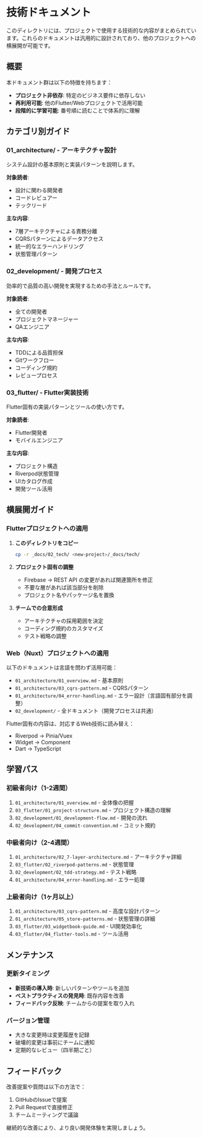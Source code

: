 # 技術ドキュメント

このディレクトリには、プロジェクトで使用する技術的な内容がまとめられています。これらのドキュメントは汎用的に設計されており、他のプロジェクトへの横展開が可能です。

## 概要

本ドキュメント群は以下の特徴を持ちます：

- **プロジェクト非依存**: 特定のビジネス要件に依存しない
- **再利用可能**: 他のFlutter/Webプロジェクトで活用可能
- **段階的に学習可能**: 番号順に読むことで体系的に理解

## カテゴリ別ガイド

### 01_architecture/ - アーキテクチャ設計

システム設計の基本原則と実装パターンを説明します。

**対象読者**: 
- 設計に関わる開発者
- コードレビュアー
- テックリード

**主な内容**:
- 7層アーキテクチャによる責務分離
- CQRSパターンによるデータアクセス
- 統一的なエラーハンドリング
- 状態管理パターン

### 02_development/ - 開発プロセス

効率的で品質の高い開発を実現するための手法とルールです。

**対象読者**:
- 全ての開発者
- プロジェクトマネージャー
- QAエンジニア

**主な内容**:
- TDDによる品質担保
- Gitワークフロー
- コーディング規約
- レビュープロセス

### 03_flutter/ - Flutter実装技術

Flutter固有の実装パターンとツールの使い方です。

**対象読者**:
- Flutter開発者
- モバイルエンジニア

**主な内容**:
- プロジェクト構造
- Riverpod状態管理
- UIカタログ作成
- 開発ツール活用

## 横展開ガイド

### Flutterプロジェクトへの適用

1. **このディレクトリをコピー**
   ```bash
   cp -r _docs/02_tech/ <new-project>/_docs/tech/
   ```

2. **プロジェクト固有の調整**
   - Firebase → REST API の変更があれば関連箇所を修正
   - 不要な層があれば該当部分を削除
   - プロジェクト名やパッケージ名を置換

3. **チームでの合意形成**
   - アーキテクチャの採用範囲を決定
   - コーディング規約のカスタマイズ
   - テスト戦略の調整

### Web（Nuxt）プロジェクトへの適用

以下のドキュメントは言語を問わず活用可能：

- `01_architecture/01_overview.md` - 基本原則
- `01_architecture/03_cqrs-pattern.md` - CQRSパターン
- `01_architecture/04_error-handling.md` - エラー設計（言語固有部分を調整）
- `02_development/` - 全ドキュメント（開発プロセスは共通）

Flutter固有の内容は、対応するWeb技術に読み替え：
- Riverpod → Pinia/Vuex
- Widget → Component
- Dart → TypeScript

## 学習パス

### 初級者向け（1-2週間）

1. `01_architecture/01_overview.md` - 全体像の把握
2. `03_flutter/01_project-structure.md` - プロジェクト構造の理解
3. `02_development/01_development-flow.md` - 開発の流れ
4. `02_development/04_commit-convention.md` - コミット規約

### 中級者向け（2-4週間）

1. `01_architecture/02_7-layer-architecture.md` - アーキテクチャ詳細
2. `03_flutter/02_riverpod-patterns.md` - 状態管理
3. `02_development/02_tdd-strategy.md` - テスト戦略
4. `01_architecture/04_error-handling.md` - エラー処理

### 上級者向け（1ヶ月以上）

1. `01_architecture/03_cqrs-pattern.md` - 高度な設計パターン
2. `01_architecture/05_store-patterns.md` - 状態管理の詳細
3. `03_flutter/03_widgetbook-guide.md` - UI開発効率化
4. `03_flutter/04_flutter-tools.md` - ツール活用

## メンテナンス

### 更新タイミング

- **新技術の導入時**: 新しいパターンやツールを追加
- **ベストプラクティスの発見時**: 既存内容を改善
- **フィードバック反映**: チームからの提案を取り入れ

### バージョン管理

- 大きな変更時は変更履歴を記録
- 破壊的変更は事前にチームに通知
- 定期的なレビュー（四半期ごと）

## フィードバック

改善提案や質問は以下の方法で：

1. GitHubのIssueで提案
2. Pull Requestで直接修正
3. チームミーティングで議論

継続的な改善により、より良い開発体験を実現しましょう。
